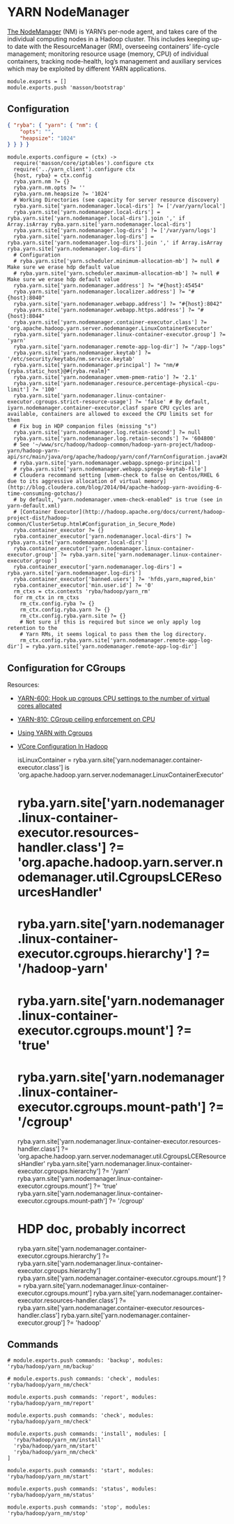 
# YARN NodeManager

[The NodeManager](http://hadoop.apache.org/docs/current/hadoop-yarn/hadoop-yarn-site/YARN.htm) (NM) is YARN’s per-node agent,
and takes care of the individual
computing nodes in a Hadoop cluster. This includes keeping up-to date with the
ResourceManager (RM), overseeing containers’ life-cycle management; monitoring
resource usage (memory, CPU) of individual containers, tracking node-health,
log’s management and auxiliary services which may be exploited by different YARN
applications.

    module.exports = []
    module.exports.push 'masson/bootstrap'

## Configuration

```json
{ "ryba": { "yarn": { "nm": {
    "opts": "",
    "heapsize": "1024"
} } } }
```

    module.exports.configure = (ctx) ->
      require('masson/core/iptables').configure ctx
      require('../yarn_client').configure ctx
      {host, ryba} = ctx.config
      ryba.yarn.nm ?= {}
      ryba.yarn.nm.opts ?= ''
      ryba.yarn.nm.heapsize ?= '1024'
      # Working Directories (see capacity for server resource discovery)
      ryba.yarn.site['yarn.nodemanager.local-dirs'] ?= ['/var/yarn/local']
      ryba.yarn.site['yarn.nodemanager.local-dirs'] = ryba.yarn.site['yarn.nodemanager.local-dirs'].join ',' if Array.isArray ryba.yarn.site['yarn.nodemanager.local-dirs']
      ryba.yarn.site['yarn.nodemanager.log-dirs'] ?= ['/var/yarn/logs']
      ryba.yarn.site['yarn.nodemanager.log-dirs'] = ryba.yarn.site['yarn.nodemanager.log-dirs'].join ',' if Array.isArray ryba.yarn.site['yarn.nodemanager.log-dirs']
      # Configuration
      # ryba.yarn.site['yarn.scheduler.minimum-allocation-mb'] ?= null # Make sure we erase hdp default value
      # ryba.yarn.site['yarn.scheduler.maximum-allocation-mb'] ?= null # Make sure we erase hdp default value
      ryba.yarn.site['yarn.nodemanager.address'] ?= "#{host}:45454"
      ryba.yarn.site['yarn.nodemanager.localizer.address'] ?= "#{host}:8040"
      ryba.yarn.site['yarn.nodemanager.webapp.address'] ?= "#{host}:8042"
      ryba.yarn.site['yarn.nodemanager.webapp.https.address'] ?= "#{host}:8044"
      ryba.yarn.site['yarn.nodemanager.container-executor.class'] ?= 'org.apache.hadoop.yarn.server.nodemanager.LinuxContainerExecutor'
      ryba.yarn.site['yarn.nodemanager.linux-container-executor.group'] ?= 'yarn'
      ryba.yarn.site['yarn.nodemanager.remote-app-log-dir'] ?= "/app-logs"
      ryba.yarn.site['yarn.nodemanager.keytab'] ?= '/etc/security/keytabs/nm.service.keytab'
      ryba.yarn.site['yarn.nodemanager.principal'] ?= "nm/#{ryba.static_host}@#{ryba.realm}"
      ryba.yarn.site['yarn.nodemanager.vmem-pmem-ratio'] ?= '2.1'
      ryba.yarn.site['yarn.nodemanager.resource.percentage-physical-cpu-limit'] ?= '100'
      ryba.yarn.site['yarn.nodemanager.linux-container-executor.cgroups.strict-resource-usage'] ?= 'false' # By default, iyarn.nodemanager.container-executor.clasf spare CPU cycles are available, containers are allowed to exceed the CPU limits set for them
      # Fix bug in HDP companion files (missing "s")
      ryba.yarn.site['yarn.nodemanager.log.retain-second'] ?= null
      ryba.yarn.site['yarn.nodemanager.log.retain-seconds'] ?= '604800'
      # See '~/www/src/hadoop/hadoop-common/hadoop-yarn-project/hadoop-yarn/hadoop-yarn-api/src/main/java/org/apache/hadoop/yarn/conf/YarnConfiguration.java#263'
      # ryba.yarn.site['yarn.nodemanager.webapp.spnego-principal']
      # ryba.yarn.site['yarn.nodemanager.webapp.spnego-keytab-file']
      # Cloudera recommand setting [vmem-check to false on Centos/RHEL 6 due to its aggressive allocation of virtual memory](http://blog.cloudera.com/blog/2014/04/apache-hadoop-yarn-avoiding-6-time-consuming-gotchas/)
      # by default, "yarn.nodemanager.vmem-check-enabled" is true (see in yarn-default.xml)
      # [Container Executor](http://hadoop.apache.org/docs/current/hadoop-project-dist/hadoop-common/ClusterSetup.html#Configuration_in_Secure_Mode)
      ryba.container_executor ?= {}
      ryba.container_executor['yarn.nodemanager.local-dirs'] ?= ryba.yarn.site['yarn.nodemanager.local-dirs']
      ryba.container_executor['yarn.nodemanager.linux-container-executor.group'] ?= ryba.yarn.site['yarn.nodemanager.linux-container-executor.group']
      ryba.container_executor['yarn.nodemanager.log-dirs'] = ryba.yarn.site['yarn.nodemanager.log-dirs']
      ryba.container_executor['banned.users'] ?= 'hfds,yarn,mapred,bin'
      ryba.container_executor['min.user.id'] ?= '0'
      rm_ctxs = ctx.contexts 'ryba/hadoop/yarn_rm'
      for rm_ctx in rm_ctxs
        rm_ctx.config.ryba ?= {}
        rm_ctx.config.ryba.yarn ?= {}
        rm_ctx.config.ryba.yarn.site ?= {}
        # Not sure if this is required but since we only apply log retention to the
        # Yarn RMs, it seems logical to pass them the log directory.
        rm_ctx.config.ryba.yarn.site['yarn.nodemanager.remote-app-log-dir'] = ryba.yarn.site['yarn.nodemanager.remote-app-log-dir']

## Configuration for CGroups

Resources:
*   [YARN-600: Hook up cgroups CPU settings to the number of virtual cores allocated](https://issues.apache.org/jira/browse/YARN-600)
*   [YARN-810: CGroup ceiling enforcement on CPU](https://issues.apache.org/jira/browse/YARN-810)
*   [Using YARN with Cgroups](http://riccomini.name/posts/hadoop/2013-06-14-yarn-with-cgroups/)
*   [VCore Configuration In Hadoop](http://jason4zhu.blogspot.fr/2014/10/vcore-configuration-in-hadoop.html)

      isLinuxContainer = ryba.yarn.site['yarn.nodemanager.container-executor.class'] is 'org.apache.hadoop.yarn.server.nodemanager.LinuxContainerExecutor'
      # ryba.yarn.site['yarn.nodemanager.linux-container-executor.resources-handler.class'] ?= 'org.apache.hadoop.yarn.server.nodemanager.util.CgroupsLCEResourcesHandler'
      # ryba.yarn.site['yarn.nodemanager.linux-container-executor.cgroups.hierarchy'] ?= '/hadoop-yarn'
      # ryba.yarn.site['yarn.nodemanager.linux-container-executor.cgroups.mount'] ?= 'true'
      # ryba.yarn.site['yarn.nodemanager.linux-container-executor.cgroups.mount-path'] ?= '/cgroup'
      ryba.yarn.site['yarn.nodemanager.linux-container-executor.resources-handler.class'] ?= 'org.apache.hadoop.yarn.server.nodemanager.util.CgroupsLCEResourcesHandler'
      ryba.yarn.site['yarn.nodemanager.linux-container-executor.cgroups.hierarchy'] ?= '/yarn'
      ryba.yarn.site['yarn.nodemanager.linux-container-executor.cgroups.mount'] ?= 'true'
      ryba.yarn.site['yarn.nodemanager.linux-container-executor.cgroups.mount-path'] ?= '/cgroup'
      # HDP doc, probably incorrect
      ryba.yarn.site['yarn.nodemanager.container-executor.cgroups.hierarchy'] ?= ryba.yarn.site['yarn.nodemanager.linux-container-executor.cgroups.hierarchy']
      ryba.yarn.site['yarn.nodemanager.container-executor.cgroups.mount'] ?= ryba.yarn.site['yarn.nodemanager.linux-container-executor.cgroups.mount']
      ryba.yarn.site['yarn.nodemanager.container-executor.resources-handler.class'] ?= ryba.yarn.site['yarn.nodemanager.container-executor.resources-handler.class']
      ryba.yarn.site['yarn.nodemanager.container-executor.group'] ?= 'hadoop'

## Commands

    # module.exports.push commands: 'backup', modules: 'ryba/hadoop/yarn_nm/backup'

    # module.exports.push commands: 'check', modules: 'ryba/hadoop/yarn_nm/check'

    module.exports.push commands: 'report', modules: 'ryba/hadoop/yarn_nm/report'

    module.exports.push commands: 'check', modules: 'ryba/hadoop/yarn_nm/check'

    module.exports.push commands: 'install', modules: [
      'ryba/hadoop/yarn_nm/install'
      'ryba/hadoop/yarn_nm/start'
      'ryba/hadoop/yarn_nm/check'
    ]

    module.exports.push commands: 'start', modules: 'ryba/hadoop/yarn_nm/start'

    module.exports.push commands: 'status', modules: 'ryba/hadoop/yarn_nm/status'

    module.exports.push commands: 'stop', modules: 'ryba/hadoop/yarn_nm/stop'

